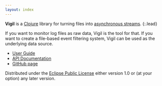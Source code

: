 ```yaml
---
layout: index
---
```


**Vigil** is a [Clojure](http://clojure.org) library for turning files into [asynchronous streams](https://en.wikipedia.org/wiki/Stream_processing).
{:.lead}

If you want to monitor log files as raw data, Vigil is the tool for that. If you want to
create a file-based event filtering system, Vigil can be used as the underlying data source.

* [User Guide](./guide.html)
* [API Documentation](./api)
* [GitHub page](https://github.com/ane/vigil)

Distributed under the [Eclipse Public License](https://www.eclipse.org/legal/epl-v10.html) either version 1.0 or (at
your option) any later version.

